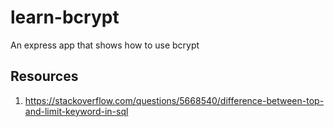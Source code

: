 # learn-bcrypt
An express app that shows how to use bcrypt

## Resources
1. https://stackoverflow.com/questions/5668540/difference-between-top-and-limit-keyword-in-sql